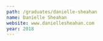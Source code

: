 ```yaml
---
path: /graduates/danielle-sheahan
name: Danielle Sheahan
website: www.daniellesheahan.com
year: 2018
---
```


